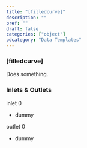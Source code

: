 ```yaml
---
title: "[filledcurve]"
description: ""
bref: ""
draft: false
categories: ["object"]
pdcategory: "Data Templates"
---
```


### [filledcurve]

Does something.

### Inlets & Outlets

inlet 0

 - dummy

outlet 0

 - dummy
 
